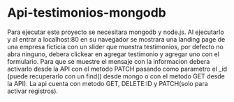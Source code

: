 # Api-testimonios-mongodb
Para ejecutar este proyecto se necesitara mongodb y node.js.
Al ejecutarlo y al entrar a localhost:80 en su navegador se mostrara una landing page de una empresa ficticia con un slider que muestra testimonios, por defecto no abra ninguno, debera clickear en agregar testimonio y agregar uno con el formulario. Para que se muestre el mensaje con la informacion debera activarlo desde la API con el metodo PATCH pasando como parametro el _id (puede recuperarlo con un find() desde mongo o con el metodo GET desde la API).
La api cuenta con metodo GET, DELETE:ID y PATCH(solo para activar registros). 

